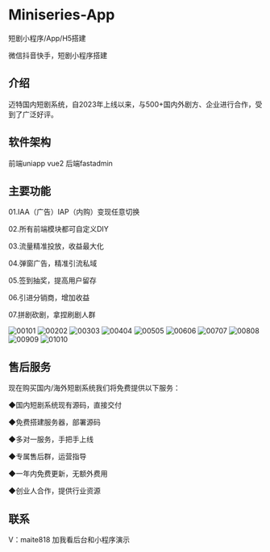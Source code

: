 # Miniseries-App
短剧小程序/App/H5搭建

微信抖音快手，短剧小程序搭建

## 介绍
迈特国内短剧系统，自2023年上线以来，与500+国内外剧方、企业进行合作，受到了广泛好评。

## 软件架构
前端uniapp vue2 后端fastadmin

## 主要功能

01.IAA（广告）IAP（内购）变现任意切换 

02.所有前端模块都可自定义DIY 

03.流量精准投放，收益最大化 

04.弹窗广告，精准引流私域 

05.签到抽奖，提高用户留存 

06.引进分销商，增加收益 

07.拼剧砍剧，拿捏刷剧人群 

![00101](https://github.com/user-attachments/assets/cad2192b-8647-4b41-bb9c-b03f78b32069)
![00202](https://github.com/user-attachments/assets/e8090640-9f78-4240-8bb1-df740f5d3ff6)
![00303](https://github.com/user-attachments/assets/b83280e0-c7bf-4680-928b-f93a18c2a451)
![00404](https://github.com/user-attachments/assets/e8d6cd5c-1e6d-41fb-b840-653e6bd8a958)
![00505](https://github.com/user-attachments/assets/b2ec0b37-ff5e-468e-8556-98222a490918)
![00606](https://github.com/user-attachments/assets/3d6fa82f-c725-4487-bb51-ed4ca582c7e4)
![00707](https://github.com/user-attachments/assets/693b2edd-56ca-433e-bf91-bf7615d59984)
![00808](https://github.com/user-attachments/assets/55d63884-b6cf-4345-9e02-ee8d77b232c8)
![00909](https://github.com/user-attachments/assets/2f6cbf82-81a0-4d9b-af87-0ed5e75b7f24)
![01010](https://github.com/user-attachments/assets/640ce486-68ca-4e50-af4e-268a38ea859e)

## 售后服务
现在购买国内/海外短剧系统我们将免费提供以下服务： 

◆国内短剧系统现有源码，直接交付 

◆免费搭建服务器，部署源码 

◆多对一服务，手把手上线 

◆专属售后群，运营指导 

◆一年内免费更新，无额外费用 

◆创业人合作，提供行业资源

## 联系
V：maite818 加我看后台和小程序演示
